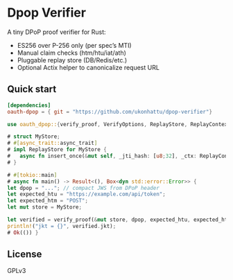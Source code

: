 
# Dpop Verifier

A tiny DPoP proof verifier for Rust:
- ES256 over P-256 only (per spec’s MTI)
- Manual claim checks (htm/htu/iat/ath)
- Pluggable replay store (DB/Redis/etc.)
- Optional Actix helper to canonicalize request URL

## Quick start

```toml
[dependencies]
oauth-dpop = { git = "https://github.com/ukonhattu/dpop-verifier"}
```
```rust
use oauth_dpop::{verify_proof, VerifyOptions, ReplayStore, ReplayContext, DpopError};

# struct MyStore;
# #[async_trait::async_trait]
# impl ReplayStore for MyStore {
#   async fn insert_once(&mut self, _jti_hash: [u8;32], _ctx: ReplayContext<'_>) -> Result<bool, DpopError> { Ok(true) }
# }

# #[tokio::main]
# async fn main() -> Result<(), Box<dyn std::error::Error>> {
let dpop = "..."; // compact JWS from DPoP header
let expected_htu = "https://example.com/api/token";
let expected_htm = "POST";
let mut store = MyStore;

let verified = verify_proof(&mut store, dpop, expected_htu, expected_htm, None, VerifyOptions::default()).await?;
println!("jkt = {}", verified.jkt);
# Ok(()) }
```

## License

GPLv3

